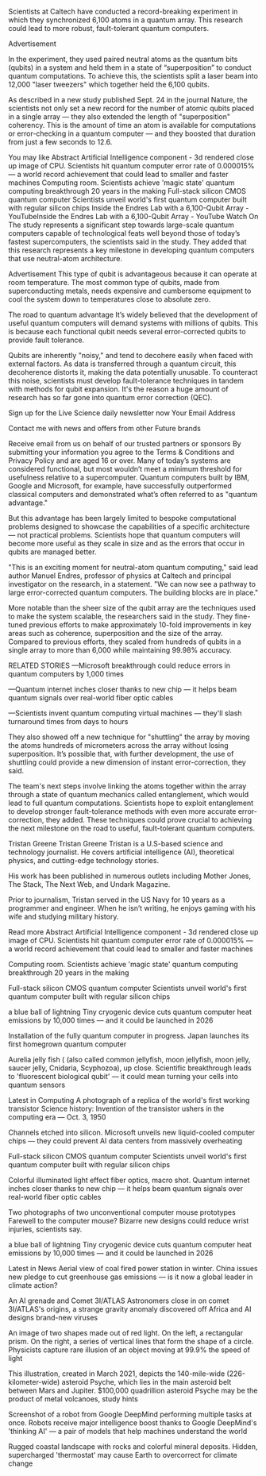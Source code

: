 Scientists at Caltech have conducted a record-breaking experiment in which they synchronized 6,100 atoms in a quantum array. This research could lead to more robust, fault-tolerant quantum computers.

Advertisement

In the experiment, they used paired neutral atoms as the quantum bits (qubits) in a system and held them in a state of “superposition” to conduct quantum computations. To achieve this, the scientists split a laser beam into 12,000 "laser tweezers" which together held the 6,100 qubits.

As described in a new study published Sept. 24 in the journal Nature, the scientists not only set a new record for the number of atomic qubits placed in a single array — they also extended the length of "superposition" coherency. This is the amount of time an atom is available for computations or error-checking in a quantum computer — and they boosted that duration from just a few seconds to 12.6.


You may like
Abstract Artificial Intelligence component - 3d rendered close up image of CPU.
Scientists hit quantum computer error rate of 0.000015% — a world record achievement that could lead to smaller and faster machines
Computing room.
Scientists achieve 'magic state' quantum computing breakthrough 20 years in the making
Full-stack silicon CMOS quantum computer
Scientists unveil world's first quantum computer built with regular silicon chips
Inside the Endres Lab with a 6,100-Qubit Array - YouTubeInside the Endres Lab with a 6,100-Qubit Array - YouTube
Watch On
The study represents a significant step towards large-scale quantum computers capable of technological feats well beyond those of today’s fastest supercomputers, the scientists said in the study. They added that this research represents a key milestone in developing quantum computers that use neutral-atom architecture.

Advertisement
This type of qubit is advantageous because it can operate at room temperature. The most common type of qubits, made from superconducting metals, needs expensive and cumbersome equipment to cool the system down to temperatures close to absolute zero.

The road to quantum advantage
It’s widely believed that the development of useful quantum computers will demand systems with millions of qubits. This is because each functional qubit needs several error-corrected qubits to provide fault tolerance.

Qubits are inherently "noisy," and tend to decohere easily when faced with external factors. As data is transferred through a quantum circuit, this decoherence distorts it, making the data potentially unusable. To counteract this noise, scientists must develop fault-tolerance techniques in tandem with methods for qubit expansion. It's the reason a huge amount of research has so far gone into quantum error correction (QEC).

Sign up for the Live Science daily newsletter now
Your Email Address

Contact me with news and offers from other Future brands

Receive email from us on behalf of our trusted partners or sponsors
By submitting your information you agree to the Terms & Conditions and Privacy Policy and are aged 16 or over.
Many of today’s systems are considered functional, but most wouldn’t meet a minimum threshold for usefulness relative to a supercomputer. Quantum computers built by IBM, Google and Microsoft, for example, have successfully outperformed classical computers and demonstrated what’s often referred to as "quantum advantage."

But this advantage has been largely limited to bespoke computational problems designed to showcase the capabilities of a specific architecture — not practical problems. Scientists hope that quantum computers will become more useful as they scale in size and as the errors that occur in qubits are managed better.

"This is an exciting moment for neutral-atom quantum computing," said lead author Manuel Endres, professor of physics at Caltech and principal investigator on the research, in a statement. "We can now see a pathway to large error-corrected quantum computers. The building blocks are in place."

More notable than the sheer size of the qubit array are the techniques used to make the system scalable, the researchers said in the study. They fine-tuned previous efforts to make approximately 10-fold improvements in key areas such as coherence, superposition and the size of the array. Compared to previous efforts, they scaled from hundreds of qubits in a single array to more than 6,000 while maintaining 99.98% accuracy.

RELATED STORIES
—Microsoft breakthrough could reduce errors in quantum computers by 1,000 times

—Quantum internet inches closer thanks to new chip — it helps beam quantum signals over real-world fiber optic cables

—Scientists invent quantum computing virtual machines — they'll slash turnaround times from days to hours

They also showed off a new technique for "shuttling" the array by moving the atoms hundreds of micrometers across the array without losing superposition. It’s possible that, with further development, the use of shuttling could provide a new dimension of instant error-correction, they said.

The team's next steps involve linking the atoms together within the array through a state of quantum mechanics called entanglement, which would lead to full quantum computations. Scientists hope to exploit entanglement to develop stronger fault-tolerance methods with even more accurate error-correction, they added. These techniques could prove crucial to achieving the next milestone on the road to useful, fault-tolerant quantum computers.

Tristan Greene
Tristan Greene
Tristan is a U.S-based science and technology journalist. He covers artificial intelligence (AI), theoretical physics, and cutting-edge technology stories.

His work has been published in numerous outlets including Mother Jones, The Stack, The Next Web, and Undark Magazine.

Prior to journalism, Tristan served in the US Navy for 10 years as a programmer and engineer. When he isn’t writing, he enjoys gaming with his wife and studying military history.

Read more
Abstract Artificial Intelligence component - 3d rendered close up image of CPU.
Scientists hit quantum computer error rate of 0.000015% — a world record achievement that could lead to smaller and faster machines
 
 
Computing room.
Scientists achieve 'magic state' quantum computing breakthrough 20 years in the making
 
 
Full-stack silicon CMOS quantum computer
Scientists unveil world's first quantum computer built with regular silicon chips
 
 
a blue ball of lightning
Tiny cryogenic device cuts quantum computer heat emissions by 10,000 times — and it could be launched in 2026
 
 
Installation of the fully quantum computer in progress.
Japan launches its first homegrown quantum computer
 
 
Aurelia jelly fish ( (also called common jellyfish, moon jellyfish, moon jelly, saucer jelly, Cnidaria, Scyphozoa), up close.
Scientific breakthrough leads to 'fluorescent biological qubit' — it could mean turning your cells into quantum sensors
 
 
Latest in Computing
A photograph of a replica of the world&#039;s first working transistor
Science history: Invention of the transistor ushers in the computing era — Oct. 3, 1950
 
 
Channels etched into silicon.
Microsoft unveils new liquid-cooled computer chips — they could prevent AI data centers from massively overheating
 
 
Full-stack silicon CMOS quantum computer
Scientists unveil world's first quantum computer built with regular silicon chips
 
 
Colorful illuminated light effect fiber optics, macro shot.
Quantum internet inches closer thanks to new chip — it helps beam quantum signals over real-world fiber optic cables
 
 
Two photographs of two unconventional computer mouse prototypes
Farewell to the computer mouse? Bizarre new designs could reduce wrist injuries, scientists say.
 
 
a blue ball of lightning
Tiny cryogenic device cuts quantum computer heat emissions by 10,000 times — and it could be launched in 2026
 
 
Latest in News
Aerial view of coal fired power station in winter.
China issues new pledge to cut greenhouse gas emissions — is it now a global leader in climate action?
 
 
An AI grenade and Comet 3I/ATLAS
Astronomers close in on comet 3I/ATLAS's origins, a strange gravity anomaly discovered off Africa and AI designs brand-new viruses
 
 
An image of two shapes made out of red light. On the left, a rectangular prism. On the right, a series of vertical lines that form the shape of a circle.
Physicists capture rare illusion of an object moving at 99.9% the speed of light
 
 
This illustration, created in March 2021, depicts the 140-mile-wide (226-kilometer-wide) asteroid Psyche, which lies in the main asteroid belt between Mars and Jupiter.
$100,000 quadrillion asteroid Psyche may be the product of metal volcanoes, study hints
 
 
Screenshot of a robot from Google DeepMind performing multiple tasks at once.
Robots receive major intelligence boost thanks to Google DeepMind's 'thinking AI' — a pair of models that help machines understand the world
 
 
Rugged coastal landscape with rocks and colorful mineral deposits.
Hidden, supercharged 'thermostat' may cause Earth to overcorrect for climate change
